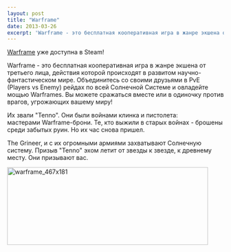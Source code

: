 ```yaml
---
layout: post
title: "Warframe"
date: 2013-03-26
excerpt: 'Warframe - это бесплатная кооперативная игра в жанре экшена от третьего лица, действия которой происходят в развитом научно-фантастическом мире. Объединитесь со своими друзьями в PvE (Players vs Enemy) рейдах по всей Солнечной Системе и овладейте мощью Warframes. Вы можете сражаться вместе или в одиночку против врагов, угрожающих вашему миру!'
---
```


<a href="http://store.steampowered.com/app/230410/" target="_blank">Warframe</a> уже доступна в Steam!

Warframe - это бесплатная кооперативная игра в жанре экшена от третьего лица, действия которой происходят в развитом научно-фантастическом мире. Объединитесь со своими друзьями в PvE (Players vs Enemy) рейдах по всей Солнечной Системе и овладейте мощью Warframes. Вы можете сражаться вместе или в одиночку против врагов, угрожающих вашему миру!

Их звали "Tenno". Они были войнами клинка и пистолета: мастерами Warframe-брони. Те, кто выжили в старых войнах - брошены среди забытых руин. Но их час снова пришел.

The Grineer, и с их огромными армиями захватывают Солнечную систему. Призыв "Tenno" эхом летит от звезды к звезде, к древнему месту. Они призывают вас.

<a href="http://store.steampowered.com/app/230410/" target="_blank"><img class="aligncenter size-full wp-image-1811" alt="warframe_467x181" src="http://gamersoul.ru/wp-content/uploads/2013/03/warframe_467x181.jpg" width="467" height="181" /></a>